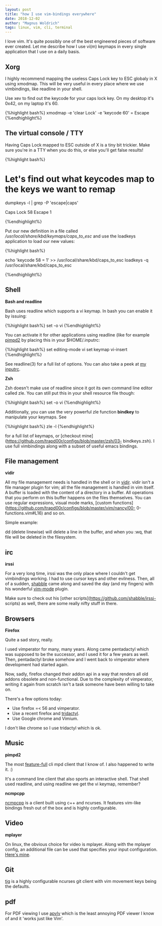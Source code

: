 ```yaml
---
layout: post
title: "how I use vim-bindings everywhere"
date: 2018-12-02
author: "Magnus Woldrich"
tags: linux, vim, cli, terminal
---
```


I love vim. It's quite possibly one of the best engineered pieces of
software ever created. Let me describe how I use vi(m) keymaps in every
single application that I use on a daily basis.

Xorg
----
I highly recommend mapping the useless Caps Lock key to ESC globaly in X
using xmodmap. This will be very useful in every place where we use
vimbindings, like readline in your shell.

Use xev to find out the keycode for your caps lock key. On my desktop
it's 0x42, on my laptop it's 60.

{%highlight bash%}
xmodmap -e 'clear Lock' -e 'keycode 60' = Escape
{%endhighlight%}

The virtual console / TTY
-------------------------

Having Caps Lock mapped to ESC outside of X is a tiny bit trickier. Make
sure you're in a TTY when you do this, or else you'll get false results!

{%highlight bash%}
# Let's find out what keycodes map to the keys we want to remap
dumpkeys -l | grep -P 'escape|caps'

  Caps Lock       58
  Escape           1

{%endhighlight%}

Put our new definition in a file called */usr/local/share/kbd/keymaps/caps_to_esc*
and use the loadkeys application to load our new values:

{%highlight bash%}

echo 'keycode 58 = 1' >> /usr/local/share/kbd/caps_to_esc
loadkeys -q /usr/local/share/kbd/caps_to_esc

{%endhighlight%}

Shell
----

**Bash and readline**

Bash uses readline which supports a vi keymap. In bash you can enable it
by issuing:

{%highlight bash%}
set -o vi
{%endhighlight%}

You can activate it for other applications using readline (like for example [pimpd2](/dev/pimpd2/) by placing
this in your $HOME/.inputrc:

{%highlight bash%}
set editing-mode vi
set keymap vi-insert
{%endhighlight%}

See readline(3) for a full list of options. You can also take a peek at [my inputrc](https://github.com/trapd00r/configs/blob/master/inputrc).

**Zsh**

Zsh doesn't make use of readline since it got its own command line
editor called zle. You can still put this in your shell resource
file though:

{%highlight bash%}
set -o vi
{%endhighlight%}

Additionally, you can use the very powerful zle function **bindkey** to manipulate
your keymaps. See

{%highlight bash%}
zle -l
{%endhighlight%}

for a full list of keymaps, or [checkout mine](https://github.com/trapd00r/configs/blob/master/zsh/03-
bindkeys.zsh). I use full vimbindings along with a subset of useful
emacs bindings.


File management
-----

**vidir**

All my file management needs is handled in the shell or in [vidir](https://github.com/trapd00r/vidir).
vidir isn't a file manager plugin for vim; all the file management is handled in vim itself. 
A buffer is loaded with the content of a directory in a buffer. All
operations that you perform on this buffer happens on the files themselves.
You can use regular expressions, visual mode marks, [custom
functions](https://github.com/trapd00r/configs/blob/master/vim/nancy/00-
0-functions.vim#L16) and so on.

Simple example:

dd (delete linewise) will delete a line in the buffer, and when you :wq, that file will be deleted in the filesystem.


irc
-----

**irssi**

For a very long time, irssi was the only place where I couldn't get
vimbindings working. I had to use cursor keys and other evilness.
Then, all of a sudden, [shabble](https://github.com/shabble) came along
and saved the day (and my fingers) with his wonderful [vim-mode](https://github.com/shabble/irssi-scripts/tree/master/vim-mode) plugin.

Make sure to check out his [other scripts](https://github.com/shabble/irssi-
scripts) as well, there are some really nifty stuff in there.


Browsers
------------------

**Firefox**

Quite a sad story, really.

I used vimperator for many, many years. Along came pentadactyl which was
supposed to be the successor, and I used it for a few years as well.
Then, pentadactyl broke somehow and I went back to vimperator where
development had started again.

Now, sadly, firefox changed their addon api in a way that renders all
old addons obsolete and non-functional. Due to the complexity of
vimperator, writing it again from scratch isn't a task someone have been
willing to take on.

There's a few options today:

* Use firefox =< 56 and vimperator.
* Use a recent firefox and [tridactyl](https://github.com/tridactyl/tridactyl).
* Use Google chrome and Vimium.

I don't like chrome so I use tridactyl which is ok.

Music
-----

**pimpd2**

The most [feature-full](https://github.com/trapd00r/pimpd2) cli mpd client that I know of.
I also happened to write it. :) 

It's a command line client that also sports an interactive shell. That
shell used readline, and using readline we get the vi keymap, remember?

**ncmpcpp**

[ncmpcpp](http://unkart.ovh.org/ncmpcpp) is a client built using c++ and
ncurses. It features vim-like bindings fresh out of the box and is highly configurable.


Video
-----

**mplayer**

On linux, the obvious choice for video is mplayer. Along with the
mplayer config, an additional file can be used that specifies your input
configuration. [Here's mine](https://github.com/trapd00r/configs/tree/master/mplayer).

Git
---

[tig](https://git.wiki.kernel.org/index.php/Tig) is a highly
configurable ncurses git client with vim movement keys being the
defaults.

pdf
---

For PDF viewing I use [apvlv](https://github.com/naihe2010/apvlv) which is the least
annoying PDF viewer I know of and it 'works just like Vim'.

